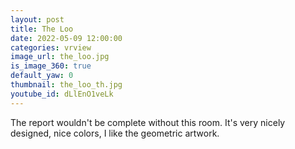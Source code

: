 ```yaml
---
layout: post
title: The Loo
date: 2022-05-09 12:00:00
categories: vrview
image_url: the_loo.jpg
is_image_360: true
default_yaw: 0
thumbnail: the_loo_th.jpg
youtube_id: dLlEnO1veLk
---
```

The report wouldn't be complete without this room. It's very nicely designed, nice colors, I like the geometric artwork.
